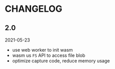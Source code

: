 # CHANGELOG

## 2.0

2021-05-23

* use web worker to init wasm
* wasm us `FS` API to access file blob
* optimize capture code, reduce memory usage

